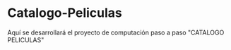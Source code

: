 # Catalogo-Peliculas
Aquí se desarrollará el proyecto de computación paso a paso "CATALOGO PELICULAS"
